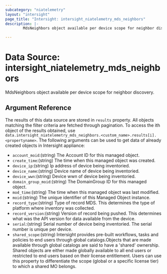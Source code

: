 ```yaml
---
subcategory: "niatelemetry"
layout: "intersight"
page_title: "Intersight: intersight_niatelemetry_mds_neighbors"
description: |-
        MdsNeighbors object available per device scope for neighbor discovery.

---
```


# Data Source: intersight_niatelemetry_mds_neighbors
MdsNeighbors object available per device scope for neighbor discovery.
## Argument Reference
The results of this data source are stored in `results` property.
All objects matching the filter criteria are fetched through pagination.
To access the ith object of the results obtained, use `data.intersight_niatelemetry_mds_neighbors.<custom_name>.results[i].<propertyname>`.
The following arguments can be used to get data of already created objects in Intersight appliance:
* `account_moid`:(string) The Account ID for this managed object. 
* `create_time`:(string) The time when this managed object was created. 
* `device_ip`:(string) Ip address of device being inventoried. 
* `device_name`:(string) Device name of device being inventoried. 
* `device_wwn`:(string) Device wwn of device being inventoried. 
* `domain_group_moid`:(string) The DomainGroup ID for this managed object. 
* `mod_time`:(string) The time when this managed object was last modified. 
* `moid`:(string) The unique identifier of this Managed Object instance. 
* `record_type`:(string) Type of record MDS. This determines the type of platform where inventory was collected. 
* `record_version`:(string) Version of record being pushed. This determines what was the API version for data available from the device. 
* `serial`:(string) Serial number of device being inventoried. The serial number is unique per device. 
* `shared_scope`:(string) Intersight provides pre-built workflows, tasks and policies to end users through global catalogs.Objects that are made available through global catalogs are said to have a 'shared' ownership. Shared objects are either made globally available to all end users or restricted to end users based on their license entitlement. Users can use this property to differentiate the scope (global or a specific license tier) to which a shared MO belongs. 
 

